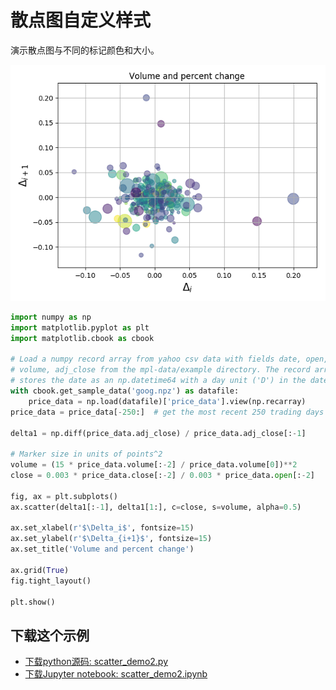 # 散点图自定义样式

演示散点图与不同的标记颜色和大小。

![散点图自定义样式图示](/static/images/gallery/sphx_glr_scatter_demo2_001.png)

```python
import numpy as np
import matplotlib.pyplot as plt
import matplotlib.cbook as cbook

# Load a numpy record array from yahoo csv data with fields date, open, close,
# volume, adj_close from the mpl-data/example directory. The record array
# stores the date as an np.datetime64 with a day unit ('D') in the date column.
with cbook.get_sample_data('goog.npz') as datafile:
    price_data = np.load(datafile)['price_data'].view(np.recarray)
price_data = price_data[-250:]  # get the most recent 250 trading days

delta1 = np.diff(price_data.adj_close) / price_data.adj_close[:-1]

# Marker size in units of points^2
volume = (15 * price_data.volume[:-2] / price_data.volume[0])**2
close = 0.003 * price_data.close[:-2] / 0.003 * price_data.open[:-2]

fig, ax = plt.subplots()
ax.scatter(delta1[:-1], delta1[1:], c=close, s=volume, alpha=0.5)

ax.set_xlabel(r'$\Delta_i$', fontsize=15)
ax.set_ylabel(r'$\Delta_{i+1}$', fontsize=15)
ax.set_title('Volume and percent change')

ax.grid(True)
fig.tight_layout()

plt.show()
```
## 下载这个示例

- [下载python源码: scatter_demo2.py](https://matplotlib.org/_downloads/scatter_demo2.py)
- [下载Jupyter notebook: scatter_demo2.ipynb](https://matplotlib.org/_downloads/scatter_demo2.ipynb)